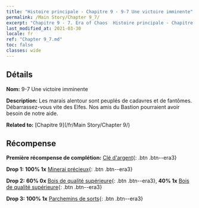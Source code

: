 ```yaml
---
title: "Histoire principale - Chapitre 9 - 9-7 Une victoire imminente"
permalink: /Main Story/Chapter 9_7/
excerpt: "Chapitre 9 - 7. Era of Chaos  Histoire principale - Chapitre 9_7. 9-7 Une victoire imminente"
last_modified_at: 2021-03-30
locale: fr
ref: "Chapter 9_7.md"
toc: false
classes: wide
---
```


## Détails

 **Nom:** 9-7 Une victoire imminente

 **Description:** Les marais alentour sont peuplés de cadavres et de fantômes. Débarrassez-vous vite des Elfes. Nos amis du Bastion pourraient avoir besoin de notre aide.

 **Related to:** [Chapitre 9](/fr/Main Story/Chapter 9/)

## Récompense

 **Première récompense de complétion:** [Clé d'argent](/fr/Items/con_693/){: .btn .btn--era3}

 **Drop 1:** **100% 1x** [Minerai précieux](/fr/Items/mat_26/){: .btn .btn--era3}

 **Drop 2:** **60% 0x** [Bois de qualité supérieure](/fr/Items/mat_20/){: .btn .btn--era3}, **40% 1x** [Bois de qualité supérieure](/fr/Items/mat_20/){: .btn .btn--era3}

 **Drop 3:** **100% 1x** [Parchemins de sorts](/fr/Items/con_694/){: .btn .btn--era3}

